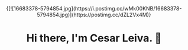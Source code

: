 <div align="center">{[![16683378-5794854.jpg](https://i.postimg.cc/wMk00KNB/16683378-5794854.jpg)](https://postimg.cc/dZL2Vx4M)}</div>



<h1 align="center"> Hi there, I'm Cesar Leiva. 👋 </h1>
